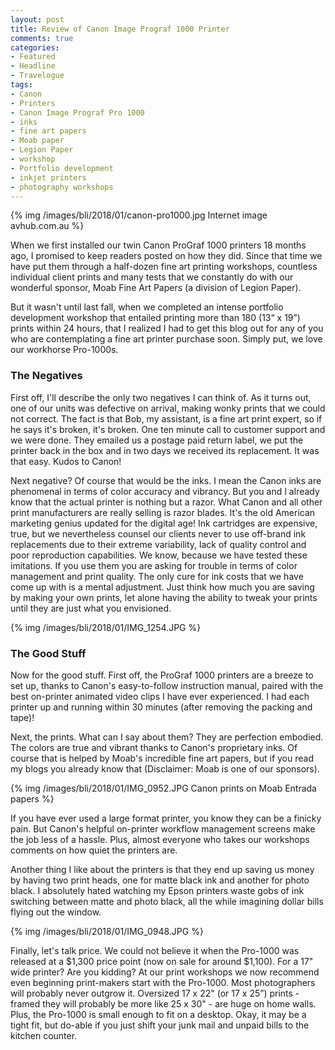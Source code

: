 ```yaml
---
layout: post
title: Review of Canon Image Prograf 1000 Printer
comments: true
categories:
- Featured
- Headline
- Travelogue
tags:
- Canon
- Printers
- Canon Image Prograf Pro 1000
- inks
- fine art papers
- Moab paper
- Legion Paper
- workshop
- Portfolio development
- inkjet printers
- photography workshops
---
```


{% img /images/bli/2018/01/canon-pro1000.jpg Internet image avhub.com.au %}

When we first installed our twin Canon ProGraf 1000 printers 18 months ago, I promised to keep readers posted on how they did. Since that time we have put them through a half-dozen fine art printing workshops, countless individual client prints and many tests that we constantly do with our wonderful sponsor, Moab Fine Art Papers (a division of Legion Paper). 

<!--more-->

But it wasn't until last fall, when we completed an intense portfolio development workshop that entailed printing more than 180 (13“ x 19”) prints within 24 hours, that I realized I had to get this blog out for any of you who are contemplating a fine art printer purchase soon. Simply put, we love our workhorse Pro-1000s. 

### The Negatives

First off, I'll describe the only two negatives I can think of. As it turns out, one of our units was defective on arrival, making wonky prints that we could not correct. The fact is that Bob, my assistant, is a fine art print expert, so if he says it's broken, it's broken. One ten minute call to customer support and we were done. They emailed us a postage paid return label, we put the printer back in the box and in two days we received its replacement. It was that easy. Kudos to Canon!

Next negative? Of course that would be the inks. I mean the Canon inks are phenomenal in terms of color accuracy and vibrancy. But you and I already know that the actual printer is nothing but a razor. What Canon and all other print manufacturers are really selling is razor blades. It's the old American marketing genius updated for the digital age! Ink cartridges are expensive, true, but we nevertheless counsel our clients never to use off-brand ink replacements due to their extreme variability, lack of quality control and poor reproduction capabilities. We know, because we have tested these imitations. If you use them you are asking for trouble in terms of color management and print quality. The only cure for ink costs that we have come up with is a mental adjustment. Just think how much you are saving by making your own prints, let alone having the ability to tweak your prints until they are just what you envisioned. 

{% img /images/bli/2018/01/IMG_1254.JPG %}

### The Good Stuff

Now for the good stuff. First off, the ProGraf 1000 printers are a breeze to set up, thanks to Canon's easy-to-follow instruction manual, paired with the best on-printer animated video clips I have ever experienced. I had each printer up and running within 30 minutes (after removing the packing and tape)!

Next, the prints. What can I say about them? They are perfection embodied. The colors are true and vibrant thanks to Canon's proprietary inks. Of course that is helped by Moab's incredible fine art papers, but if you read my blogs you already know that (Disclaimer: Moab is one of our sponsors). 

{% img /images/bli/2018/01/IMG_0952.JPG  Canon prints on Moab Entrada papers %}

If you have ever used a large format printer, you know they can be a finicky pain. But Canon's helpful on-printer workflow management screens make the job less of a hassle. Plus, almost everyone who takes our workshops comments on how quiet the printers are. 

Another thing I like about the printers is that they end up saving us money by having two print heads, one for matte black ink and another for photo black. I absolutely hated watching my Epson printers waste gobs of ink switching between matte and photo black, all the while imagining dollar bills flying out the window. 

{% img /images/bli/2018/01/IMG_0948.JPG %}

Finally, let's talk price. We could not believe it when the Pro-1000 was released at a $1,300 price point (now on sale for around $1,100). For a 17" wide printer? Are you kidding? At our print workshops we now recommend even beginning print-makers start with the Pro-1000. Most photographers will probably never outgrow it. Oversized 17 x 22" (or 17 x 25”) prints - framed they will probably be more like 25 x 30" - are huge on home walls. Plus, the Pro-1000 is small enough to fit on a desktop. Okay, it may be a tight fit, but do-able if you just shift your junk mail and unpaid bills to the kitchen counter. 